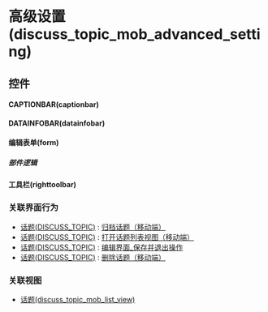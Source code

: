 # 高级设置(discuss_topic_mob_advanced_setting)  <!-- {docsify-ignore-all} -->



## 控件
#### CAPTIONBAR(captionbar)
#### DATAINFOBAR(datainfobar)
#### 编辑表单(form)

##### 部件逻辑
#### 工具栏(righttoolbar)


### 关联界面行为
  * [话题(DISCUSS_TOPIC)](module/Team/discuss_topic) : [归档话题（移动端）](module/Team/discuss_topic#界面行为)
  * [话题(DISCUSS_TOPIC)](module/Team/discuss_topic) : [打开话题列表视图（移动端）](module/Team/discuss_topic#界面行为)
  * [话题(DISCUSS_TOPIC)](module/Team/discuss_topic) : [编辑界面_保存并退出操作](module/Team/discuss_topic#界面行为)
  * [话题(DISCUSS_TOPIC)](module/Team/discuss_topic) : [删除话题（移动端）](module/Team/discuss_topic#界面行为)

### 关联视图
  * [话题(discuss_topic_mob_list_view)](app/view/discuss_topic_mob_list_view)

<script>
 const { createApp } = Vue
  createApp({
    data() {
      return {

      }
    }
  }).use(ElementPlus).mount('#app')
</script>